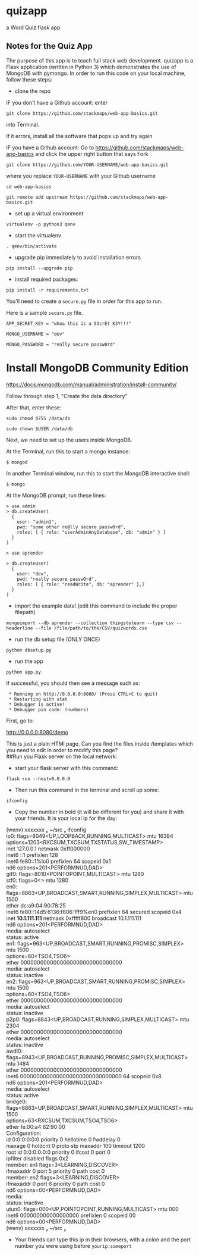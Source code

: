 # quizapp
a Word Quiz flask app

## Notes for the Quiz App

The purpose of this app is to teach full stack web development.  quizapp is a Flask application (written in Python 3) which demonstrates the use of MongoDB with pymongo.  In order to run this code on your local machine, follow these steps:

* clone the repo


IF you don't have a Github account:
enter

`git clone https://github.com/stackmaps/web-app-basics.git`

into Terminal.


If it errors, install all the software that pops up and try again


IF you have a Github account:
Go to https://github.com/stackmaps/web-app-basics and click the upper right button that says Fork


`git clone https://github.com/YOUR-USERNAME/web-app-basics.git`

where you replace `YOUR-USERNAME` with your Github username


`cd web-app-basics`


`git remote add upstream https://github.com/stackmaps/web-app-basics.git`

* set up a virtual environment

`virtualenv -p python3 qenv`

* start the virtualenv

`. qenv/bin/activate`

* upgrade pip immediately to avoid installation errors

`pip install --upgrade pip`

* install required packages:

`pip install -r requirements.txt`

You'll need to create a `secure.py` file in order for this app to run.

Here is a sample `secure.py` file.

    APP_SECRET_KEY = "whoa this is a 53crEt K3Y!!!"

    MONGO_USERNAME = "dev"

    MONGO_PASSWORD = "really secure passw0rd"



# Install MongoDB Community Edition

https://docs.mongodb.com/manual/administration/install-community/

Follow through step 1, "Create the data directory"

After that, enter these:

`sudo chmod 0755 /data/db`

`sudo chown $USER /data/db`

Next, we need to set up the users inside MongoDB.

At the Terminal, run this to start a mongo instance:

    $ mongod

In another Terminal window, run this to start the MongoDB interactive shell:

    $ mongo

At the MongoDB prompt, run these lines:

```
> use admin
> db.createUser(  
  {
    user: "admin1",
    pwd: "some other re@lly secure passw0rd",
    roles: [ { role: "userAdminAnyDatabase", db: "admin" } ]
  }
)

> use aprender

> db.createUser(
  {
    user: "dev",
    pwd: "really secure passw0rd",
    roles: [ { role: "readWrite", db: "aprender" },]
  }
)
```


* import the example data!
(edit this command to include the proper filepath)

```
mongoimport --db aprender --collection thingstolearn --type csv --headerline --file /file/path/to/the/CSV/quizwords.csv
```

* run the db setup file (ONLY ONCE)

`python dbsetup.py`

* run the app

`python app.py`

If successful, you should then see a message such as:

```
 * Running on http://0.0.0.0:8080/ (Press CTRL+C to quit)
 * Restarting with stat
 * Debugger is active!
 * Debugger pin code: (numbers)
```


First, go to:

http://0.0.0.0:8080/demo

This is just a plain HTMl page.  Can you find the files inside /templates which you need to edit in order to modify this page?  
##Run you Flask server on the local network:

* start your flask server with this command:

`flask run --host=0.0.0.0`

* Then run this command in the terminal and scroll up some:

`ifconfig`

* Copy the number in bold (it will be different for you) and share it with your friends. It is your local ip for the day:

(wenv)  xxxxxxx  ~/src  ifconfig <br/>
lo0: flags=8049<UP,LOOPBACK,RUNNING,MULTICAST> mtu 16384 <br/>
	options=1203<RXCSUM,TXCSUM,TXSTATUS,SW_TIMESTAMP> <br/>
	inet 127.0.0.1 netmask 0xff000000 <br/>
	inet6 ::1 prefixlen 128 <br/>
	inet6 fe80::1%lo0 prefixlen 64 scopeid 0x1 <br/>
	nd6 options=201<PERFORMNUD,DAD> <br/>
gif0: flags=8010<POINTOPOINT,MULTICAST> mtu 1280 <br/>
stf0: flags=0<> mtu 1280 <br/>
en0: flags=8863<UP,BROADCAST,SMART,RUNNING,SIMPLEX,MULTICAST> mtu 1500 <br/>
	ether dc:a9:04:90:78:25 <br/>
	inet6 fe80::14d5:6136:f806:1ff9%en0 prefixlen 64 secured scopeid 0x4 <br/>
	inet **10.1.111.111** netmask 0xfffff800 broadcast 10.1.111.111 <br/>
	nd6 options=201<PERFORMNUD,DAD> <br/>
	media: autoselect <br/>
	status: active <br/>
en1: flags=963<UP,BROADCAST,SMART,RUNNING,PROMISC,SIMPLEX> mtu 1500 <br/>
	options=60<TSO4,TSO6> <br/>
	ether 0000000000000000000000000000000 <br/>
	media: autoselect <full-duplex> <br/>
	status: inactive <br/>
en2: flags=963<UP,BROADCAST,SMART,RUNNING,PROMISC,SIMPLEX> mtu 1500 <br/>
	options=60<TSO4,TSO6> <br/>
	ether 0000000000000000000000000000000 <br/>
	media: autoselect <full-duplex> <br/>
	status: inactive <br/>
p2p0: flags=8843<UP,BROADCAST,RUNNING,SIMPLEX,MULTICAST> mtu 2304 <br/>
	ether 0000000000000000000000000000000 <br/>
	media: autoselect <br/>
	status: inactive <br/>
awdl0: flags=8943<UP,BROADCAST,RUNNING,PROMISC,SIMPLEX,MULTICAST> mtu 1484 <br/>
	ether 0000000000000000000000000000000 <br/>
	inet6 0000000000000000000000000000000 64 scopeid 0x8 <br/>
	nd6 options=201<PERFORMNUD,DAD> <br/>
	media: autoselect <br/>
	status: active <br/>
bridge0: flags=8863<UP,BROADCAST,SMART,RUNNING,SIMPLEX,MULTICAST> mtu 1500 <br/>
	options=63<RXCSUM,TXCSUM,TSO4,TSO6> <br/>
	ether fe:00:a4:62:90:00 <br/>
	Configuration: <br/>
		id 0:0:0:0:0:0 priority 0 hellotime 0 fwddelay 0 <br/>
		maxage 0 holdcnt 0 proto stp maxaddr 100 timeout 1200 <br/>
		root id 0:0:0:0:0:0 priority 0 ifcost 0 port 0 <br/>
		ipfilter disabled flags 0x2 <br/>
	member: en1 flags=3<LEARNING,DISCOVER> <br/>
	        ifmaxaddr 0 port 5 priority 0 path cost 0 <br/>
	member: en2 flags=3<LEARNING,DISCOVER> <br/>
	        ifmaxaddr 0 port 6 priority 0 path cost 0 <br/>
	nd6 options=00<PERFORMNUD,DAD> <br/>
	media: <unknown type> <br/>
	status: inactive <br/>
utun0: flags=000<UP,POINTOPOINT,RUNNING,MULTICAST> mtu 000 <br/>
	inet6 000000000000000000 prefixlen 0 scopeid 00 <br/>
	nd6 options=00<PERFORMNUD,DAD> <br/>
(wenv)  xxxxxxx  ~/src  <br/>


* Your friends can type this ip in their browsers, with a colon and the port number you were using before
`yourip:sameport`
